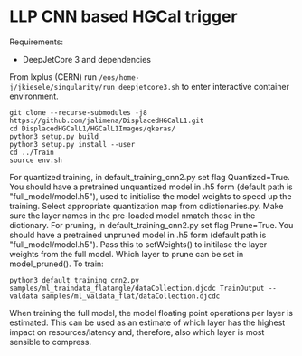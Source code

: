 
LLP CNN based HGCal trigger
================

Requirements:
  * DeepJetCore 3 and dependencies
  
From lxplus (CERN) run
``/eos/home-j/jkiesele/singularity/run_deepjetcore3.sh`` 
to enter interactive container environment.
```
git clone --recurse-submodules -j8 https://github.com/jalimena/DisplacedHGCalL1.git
cd DisplacedHGCalL1/HGCalL1Images/qkeras/
python3 setup.py build
python3 setup.py install --user
cd ../Train
source env.sh
```

For quantized training, in default_training_cnn2.py set flag Quantized=True. You should have a pretrained unquantized model in .h5 form (default path is "full_model/model.h5"), used to initialise the model weights to speed up the training.  Select appropriate quantization map from qdictionaries.py. Make sure the layer names in the pre-loaded model nmatch those in the dictionary.
For pruning, in default_training_cnn2.py set flag Prune=True. You should have a pretrained unpruned model in .h5 form (default path is "full_model/model.h5"). Pass this to setWeights() to initilase the layer weights from the full model. Which layer to prune can be set in model_pruned(). To train:
```
python3 default_training_cnn2.py samples/ml_traindata_flatangle/dataCollection.djcdc TrainOutput --valdata samples/ml_valdata_flat/dataCollection.djcdc
```

When training the full model, the model floating point operations per layer is estimated. This can be used as an estimate of which layer has the highest impact on resources/latency and, therefore, also which layer is most sensible to compress.

